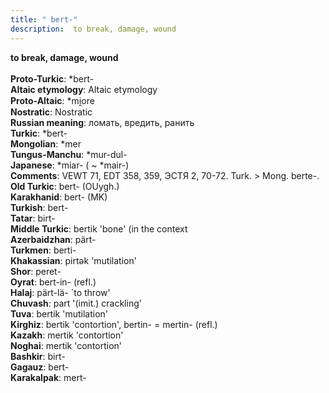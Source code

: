 ```yaml
---
title: " bert-"
description:  to break, damage, wound
---
```

<strong> to break, damage, wound</strong><br><br>
<strong>Proto-Turkic</strong>:  *bert-<br>
<strong>Altaic etymology</strong>:  Altaic etymology<br>
<strong> Proto-Altaic</strong>:  *mi̯ore<br>
<strong>Nostratic</strong>:  Nostratic<br>
<strong>Russian meaning</strong>:  ломать, вредить, ранить<br>
<strong>Turkic</strong>:  *bert-<br>
<strong>Mongolian</strong>:  *mer<br>
<strong>Tungus-Manchu</strong>:  *mur-dul-<br>
<strong>Japanese</strong>:  *miar- ( ~ *mair-)<br>
<strong>Comments</strong>:  VEWT 71, EDT 358, 359, ЭСТЯ 2, 70-72. Turk. > Mong. berte-.<br>
<strong>Old Turkic</strong>:  bert- (OUygh.)<br>
<strong>Karakhanid</strong>:  bert- (MK)<br>
<strong>Turkish</strong>:  bert-<br>
<strong>Tatar</strong>:  birt-<br>
<strong>Middle Turkic</strong>:  bertik 'bone' (in the context<br>
<strong>Azerbaidzhan</strong>:  pärt-<br>
<strong>Turkmen</strong>:  berti-<br>
<strong>Khakassian</strong>:  pirtǝk 'mutilation'<br>
<strong>Shor</strong>:  peret-<br>
<strong>Oyrat</strong>:  bert-in- (refl.)<br>
<strong>Halaj</strong>:  pärt-lä- `to throw'<br>
<strong>Chuvash</strong>:  part '(imit.) crackling'<br>
<strong>Tuva</strong>:  bertik 'mutilation'<br>
<strong>Kirghiz</strong>:  bertik 'contortion', bertin- = mertin- (refl.)<br>
<strong>Kazakh</strong>:  mertik 'contortion'<br>
<strong>Noghai</strong>:  mertik 'contortion'<br>
<strong>Bashkir</strong>:  birt-<br>
<strong>Gagauz</strong>:  bert-<br>
<strong>Karakalpak</strong>:  mert-<br>


